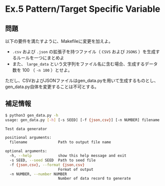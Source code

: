 # Ex.5 Pattern/Target Specific Variable

## 問題

以下の要件を満たすように、Makefileに変更を加えよ。

- `.csv` および `.json` の拡張子を持つファイル（ `CSVS` および `JSONS` ）を生成するルールを一つにまとめよ
- また、 `large_data` という文字列をファイル名に含む場合、生成するデータ数を 100 （ `-n 100` ）とせよ。

ただし、CSVおよびJSONファイルはgen_data.pyを用いて生成するものとし、gen_data.py自体を変更することは不可とする。

## 補足情報

```bash
$ python3 gen_data.py -h
usage: gen_data.py [-h] [-s SEED] [-f {json,csv}] [-n NUMBER] filename

Test data generator

positional arguments:
  filename              Path to output file name

optional arguments:
  -h, --help            show this help message and exit
  -s SEED, --seed SEED  Path to seed file
  -f {json,csv}, --format {json,csv}
                        Format of output
  -n NUMBER, --number NUMBER
                        Number of data record to generate
```
